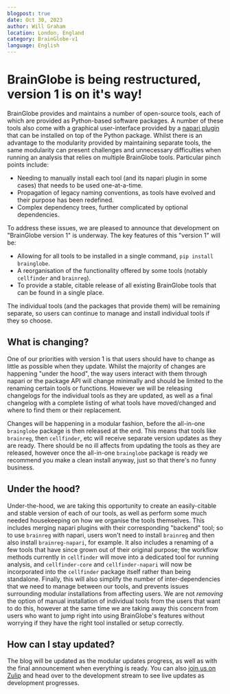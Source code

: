 ```yaml
---
blogpost: true
date: Oct 30, 2023
author: Will Graham
location: London, England
category: BrainGlobe-v1
language: English
---
```


# BrainGlobe is being restructured, version 1 is on it's way!

BrainGlobe provides and maintains a number of open-source tools, each of which are provided as Python-based software packages.
A number of these tools also come with a graphical user-interface provided by a [napari plugin](https://napari.org/) that can be installed on top of the Python package.
Whilst there is an advantage to the modularity provided by maintaining separate tools, the same modularity can present challenges and unnecessary difficulties when running an analysis that relies on multiple BrainGlobe tools.
Particular pinch points include:

- Needing to manually install each tool (and its napari plugin in some cases) that needs to be used one-at-a-time.
- Propagation of legacy naming conventions, as tools have evolved and their purpose has been redefined.
- Complex dependency trees, further complicated by optional dependencies.

To address these issues, we are pleased to announce that development on "BrainGlobe version 1" is underway.
The key features of this "version 1" will be:

- Allowing for all tools to be installed in a single command, `pip install brainglobe`.
- A reorganisation of the functionality offered by some tools (notably `cellfinder` and `brainreg`).
- To provide a stable, citable release of all existing BrainGlobe tools that can be found in a single place.

The individual tools (and the packages that provide them) will be remaining separate, so users can continue to manage and install individual tools if they so choose.

## What is changing?

One of our priorities with version 1 is that users should have to change as little as possible when they update.
Whilst the majority of changes are happening "under the hood", the way users interact with them through napari or the package API will change minimally and should be limited to the renaming certain tools or functions.
However we will be releasing changelogs for the individual tools as they are updated, as well as a final changelog with a complete listing of what tools have moved/changed and where to find them or their replacement.

Changes will be happening in a modular fashion, before the all-in-one `brainglobe` package is then released at the end.
This means that tools like `brainreg`, then `cellfinder`, etc will receive separate version updates as they are ready.
There should be no ill affects from updating the tools as they are released, however once the all-in-one `brainglobe` package is ready we recommend you make a clean install anyway, just so that there's no funny business.

## Under the hood?

Under-the-hood, we are taking this opportunity to create an easily-citable and stable version of each of our tools, as well as perform some much needed housekeeping on how we organise the tools themselves.
This includes merging napari plugins with their corresponding "backend" tool; so to use `brainreg` with napari, users won't need to install `brainreg` and then also install `brainreg-napari`, for example.
It also includes a renaming of a few tools that have since grown out of their original purpose; the workflow methods currently in `cellfinder` will move into a dedicated tool for running analysis, and `cellfinder-core` and `cellfinder-napari` will now be incorporated into the `cellfinder` package itself rather than being standalone.
Finally, this will also simplify the number of inter-dependencies that we need to manage between our tools, and prevents issues surrounding modular installations from affecting users.
We are not *removing* the option of manual installation of individual tools from the users that want to do this, however at the same time we are taking away this concern from users who want to jump right into using BrainGlobe's features without worrying if they have the right tool installed or setup correctly.

## How can I stay updated?

The blog will be updated as the modular updates progress, as well as with the final announcement when everything is ready.
You can also [join us on Zulip](https://brainglobe.zulipchat.com/) and head over to the development stream to see live updates as development progresses.
